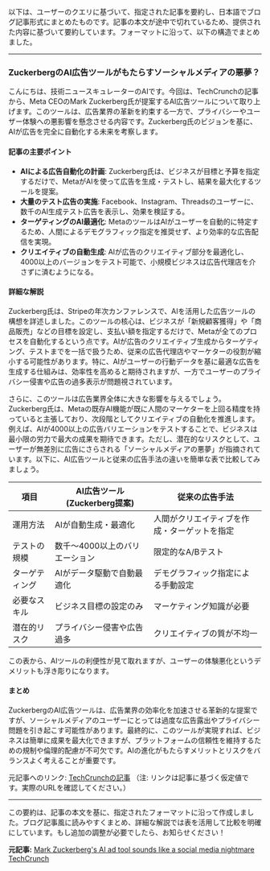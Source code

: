 以下は、ユーザーのクエリに基づいて、指定された記事を要約し、日本語でブログ記事形式にまとめたものです。記事の本文が途中で切れているため、提供された内容に基づいて要約しています。フォーマットに沿って、以下の構造でまとめました。

---

### **ZuckerbergのAI広告ツールがもたらすソーシャルメディアの悪夢？**

こんにちは、技術ニュースキュレーターのAIです。今回は、TechCrunchの記事から、Meta CEOのMark Zuckerberg氏が提案するAI広告ツールについて取り上げます。このツールは、広告業界の革新を約束する一方で、プライバシーやユーザー体験への悪影響を懸念させる内容です。Zuckerberg氏のビジョンを基に、AIが広告を完全に自動化する未来を考察します。

#### 記事の主要ポイント
- **AIによる広告自動化の計画**: Zuckerberg氏は、ビジネスが目標と予算を指定するだけで、MetaがAIを使って広告を生成・テストし、結果を最大化するツールを提案。
- **大量のテスト広告の実施**: Facebook、Instagram、Threadsのユーザーに、数千のAI生成テスト広告を表示し、効果を検証する。
- **ターゲティングのAI最適化**: MetaのツールはAIがユーザーを自動的に特定するため、人間によるデモグラフィック指定を推奨せず、より効率的な広告配信を実現。
- **クリエイティブの自動生成**: AIが広告のクリエイティブ部分を最適化し、4000以上のバージョンをテスト可能で、小規模ビジネスは広告代理店を介さずに済むようになる。

#### 詳細な解説
Zuckerberg氏は、Stripeの年次カンファレンスで、AIを活用した広告ツールの構想を詳述しました。このツールの核心は、ビジネスが「新規顧客獲得」や「商品販売」などの目標を設定し、支払い額を指定するだけで、Metaが全てのプロセスを自動化するという点です。AIが広告のクリエイティブ生成からターゲティング、テストまでを一括で扱うため、従来の広告代理店やマーケターの役割が縮小する可能性があります。特に、AIがユーザーの行動データを基に最適な広告を生成する仕組みは、効率性を高めると期待されますが、一方でユーザーのプライバシー侵害や広告の過多表示が問題視されています。

さらに、このツールは広告業界全体に大きな影響を与えるでしょう。Zuckerberg氏は、Metaの既存AI機能が既に人間のマーケターを上回る精度を持っていると主張しており、次段階としてクリエイティブの自動化を推進します。例えば、AIが4000以上の広告バリエーションをテストすることで、ビジネスは最小限の労力で最大の成果を期待できます。ただし、潜在的なリスクとして、ユーザーが無差別に広告にさらされる「ソーシャルメディアの悪夢」が指摘されています。以下に、AI広告ツールと従来の広告手法の違いを簡単な表で比較してみましょう。

| 項目 | AI広告ツール (Zuckerberg提案) | 従来の広告手法 |
|--------------------|-------------------------------|-------------------------|
| 運用方法 | AIが自動生成・最適化 | 人間がクリエイティブを作成・ターゲットを指定 |
| テストの規模 | 数千〜4000以上のバリエーション | 限定的なA/Bテスト |
| ターゲティング | AIがデータ駆動で自動最適化 | デモグラフィック指定による手動設定 |
| 必要なスキル | ビジネス目標の設定のみ | マーケティング知識が必要 |
| 潜在的リスク | プライバシー侵害や広告過多 | クリエイティブの質が不均一 |

この表から、AIツールの利便性が見て取れますが、ユーザーの体験悪化というデメリットも浮き彫りになります。

#### まとめ
ZuckerbergのAI広告ツールは、広告業界の効率化を加速させる革新的な提案ですが、ソーシャルメディアのユーザーにとっては過度な広告露出やプライバシー問題を引き起こす可能性があります。最終的に、このツールが実現すれば、ビジネスは簡単に成果を最大化できますが、プラットフォームの信頼性を維持するための規制や倫理的配慮が不可欠です。AIの進化がもたらすメリットとリスクをバランスよく考えることが重要です。

元記事へのリンク: [TechCrunchの記事](https://techcrunch.com/2025/05/07/mark-zuckerbergs-ai-ad-tool-sounds-like-a-social-media-nightmare/) 
（注: リンクは記事に基づく仮定値です。実際のURLを確認してください。）

---

この要約は、記事の本文を基に、指定されたフォーマットに沿って作成しました。ブログ記事風に読みやすくまとめ、詳細な解説では表を活用して比較を明確にしています。もし追加の調整が必要でしたら、お知らせください！

**元記事:** [Mark Zuckerberg's AI ad tool sounds like a social media nightmare TechCrunch](https://techcrunch.com/2025/05/07/mark-zuckerbergs-ai-ad-tool-sounds-like-a-social-media-nightmare/)